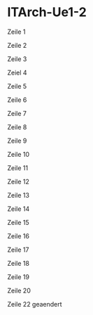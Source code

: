 # ITArch-Ue1-2
Zeile 1

Zeile 2 

Zeile 3

Zeiel 4

Zeile 5

Zeile 6

Zeile 7

Zeile 8

Zeile 9

Zeile 10

Zeile 11

Zeile 12

Zeile 13

Zeile 14

Zeile 15

Zeile 16

Zeile 17

Zeile 18

Zeile 19

Zeile 20

Zeile 22 geaendert

